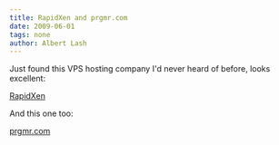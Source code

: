 ```yaml
---
title: RapidXen and prgmr.com
date: 2009-06-01
tags: none
author: Albert Lash
---
```

Just found this VPS hosting company I'd never heard of before, looks excellent:

<a href="http://www.rapidxen.net/" rel="nofollow">RapidXen</a>

And this one too:

<a href="http://prgmr.com/xen/" rel="nofollow">prgmr.com</a>


